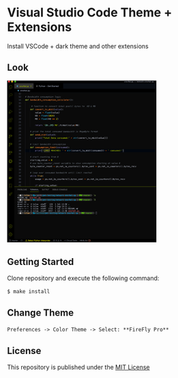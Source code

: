 # Visual Studio Code Theme + Extensions

Install VSCode + dark theme and other extensions

## Look

<p align="left">
  <img src="./vscode-izzo-theme.png" width="350" title="My Personal Conky Theme">
</p>

## Getting Started

Clone repository and execute the following command:

```bash
$ make install
```
## Change Theme

```html
Preferences -> Color Theme -> Select: **FireFly Pro**
```

## License

This repository is published under the [MIT License](https://opensource.org/licenses/MIT)